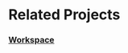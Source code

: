 <!--
 🇬🇷ΕΛ Related Projects.md

 This source file is part of the SDG open source project.
 https://example.github.io/SDG/SDG

 Copyright ©2018 John Doe and the SDG project contributors.

 Soli Deo gloria.

 Licensed under the Apache Licence, Version 2.0.
 See http://www.apache.org/licenses/LICENSE-2.0 for licence information.
 -->

# Related Projects

### [Workspace](https://github.com/SDGGiesbrecht/Workspace)
